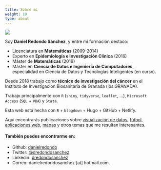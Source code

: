 ```yaml
---
title: Sobre mí
weight: 10
type: about
---
```


![](/about/logo_about.jpeg)

Soy **Daniel Redondo Sánchez**, y entre mi formación destaco:

- Licenciatura en **Matemáticas** (2009-2014)
- Experto en **Epidemiología e Investigación Clínica** (2016)
- Máster de **Matemáticas** (2019)
- Máster en **Ciencia de Datos e Ingeniería de Computadores**, especialidad en Ciencia de Datos y Tecnologías Inteligentes (en curso).

Desde 2018 trabajo como **técnico de investigación del cáncer** en el Instituto de Investigación Biosanitaria de Granada (ibs.GRANADA).

Trabajo principalmente con `R` (`shiny`, `tidyverse`, `leaflet`, ...), `Microsoft Access` (`SQL` + `VBA`) y `Stata`.

Esta web está hecha con `R` + `blogdown` + Hugo + GitHub + Netlify.

Aquí encontrarás publicaciones sobre [visualización de datos](/tags/dataviz/), [fútbol](/tags/futbol/), [aplicaciones web](/aplicaciones/), [mapas](/tags/mapas/) y otros temas que me resultan interesantes.

#### También puedes encontrarme en:

* Github: [danielredondo](https://github.com/danielredondo)
* Twitter: [@dredondosanchez](https://twitter.com/dredondosanchez)  
* Linkedin: [dredondosanchez](https://www.linkedin.com/in/dredondosanchez/)
* Correo: danielredondosanchez [at] hotmail.com.